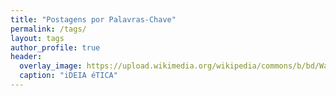 ```yaml
---
title: "Postagens por Palavras-Chave"
permalink: /tags/
layout: tags
author_profile: true
header:
  overlay_image: https://upload.wikimedia.org/wikipedia/commons/b/bd/Wall_street_of_the_tombs_sacred_way_Kerameikos_Athens.jpg
  caption: "iDEIA éTICA"
---
```

